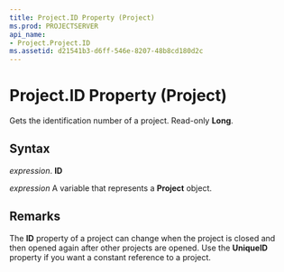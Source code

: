 ```yaml
---
title: Project.ID Property (Project)
ms.prod: PROJECTSERVER
api_name:
- Project.Project.ID
ms.assetid: d21541b3-d6ff-546e-8207-48b8cd180d2c
---
```



# Project.ID Property (Project)

Gets the identification number of a project. Read-only  **Long**.


## Syntax

 _expression_. **ID**

 _expression_ A variable that represents a **Project** object.


## Remarks

The  **ID** property of a project can change when the project is closed and then opened again after other projects are opened. Use the **UniqueID** property if you want a constant reference to a project.



